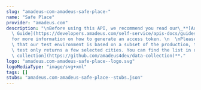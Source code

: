 ```yaml
---
slug: "amadeus-com-amadeus-safe-place-"
name: "Safe Place"
provider: "amadeus.com"
description: "\nBefore using this API, we recommend you read our\_**[Authorization\
  \ Guide](https://developers.amadeus.com/self-service/apis-docs/guides/authorization-262)**\_\
  for more information on how to generate an access token. \n  \nPlease also be aware\
  \ that our test environment is based on a subset of the production, this API in\
  \ test only returns a few selected cities. You can find the list in our **[data\
  \ collection](https://github.com/amadeus4dev/data-collection)**."
logo: "amadeus.com-amadeus-safe-place--logo.svg"
logoMediaType: "image/svg+xml"
tags: []
stubs: "amadeus.com-amadeus-safe-place--stubs.json"
---
```

